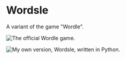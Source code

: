 # Wordsle
A variant of the game "Wordle".

![The official Wordle game.](https://i.imgur.com/TutK3Fk.png)

![My own version, Wordsle, written in Python.](https://i.imgur.com/D9xwVr9.png)
